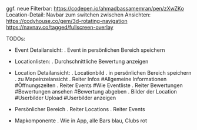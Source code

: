 ggf. neue Filterbar: https://codepen.io/ahmadbassamemran/pen/zXwZKo
Location-Detail: Navbar zum switchen zwischen Ansichten: https://codyhouse.co/gem/3d-rotating-navigation
https://navnav.co/tagged/fullscreen-overlay


TODOs:
- Event Detailansicht:
    . Event in persönlichen Bereich speichern

- Locationlisten:
    . Durchschnittliche Bewertung anzeigen

- Location Detailansicht:
    . Locationbild
    . in persönlichen Bereich speichern
    . zu Mapeinzelansicht
    . Reiter Infos
        #Allgemeine Informationen
        #Öffnungszeiten
    . Reiter Events
        #Wie Eventliste
    . Reiter Bewertungen
        #Bewertungen ansehen
        #Bewertung abgeben
    . Bilder der Location
        #Userbilder Upload
        #Userbilder anzeigen

- Persönlicher Bereich
    . Reiter Locations
    . Reiter Events

- Mapkomponente
    . Wie in App, alle Bars blau, Clubs rot